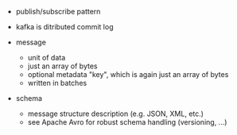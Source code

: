 - publish/subscribe pattern

- kafka is ditributed commit log

- message
	- unit of data
	- just an array of bytes
	- optional metadata "key", which is again just an array of bytes
	- written in batches

- schema
	- message structure description (e.g. JSON, XML, etc.)
	- see Apache Avro for robust schema handling (versioning, ...)
